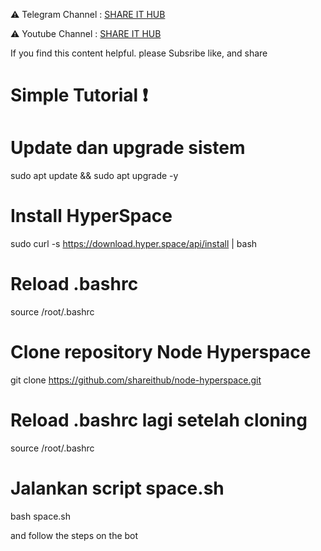 ⚠️ Telegram Channel : [SHARE IT HUB](https://t.me/SHAREITHUB_COM)

⚠️ Youtube Channel  : [SHARE IT HUB](https://www.youtube.com/channel/UCUvH2S-T6T_hc7DjxhVd28A)

If you find this content helpful. please Subsribe like, and share

# Simple Tutorial ❗️

# Update dan upgrade sistem
sudo apt update && sudo apt upgrade -y

# Install HyperSpace
sudo curl -s https://download.hyper.space/api/install | bash

# Reload .bashrc
source /root/.bashrc

# Clone repository Node Hyperspace
git clone https://github.com/shareithub/node-hyperspace.git

# Reload .bashrc lagi setelah cloning
source /root/.bashrc

# Jalankan script space.sh
bash space.sh

 and follow the steps on the bot
